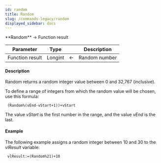 ```yaml
---
id: random
title: Random
slug: /commands-legacy/random
displayed_sidebar: docs
---
```


<!--REF #_command_.Random.Syntax-->**Random**  -> Function result<!-- END REF-->
<!--REF #_command_.Random.Params-->
| Parameter | Type |  | Description |
| --- | --- | --- | --- |
| Function result | Longint | &larr; | Random number |

<!-- END REF-->

#### Description 

<!--REF #_command_.Random.Summary-->Random returns a random integer value between 0 and 32,767 (inclusive).<!-- END REF-->

To define a range of integers from which the random value will be chosen, use this formula:

```4d
 (Random%(vEnd-vStart+1))+vStart
```

The value *vStart* is the first number in the range, and the value *vEnd* is the last.

#### Example 

The following example assigns a random integer between 10 and 30 to the *vlResult* variable:

```4d
 vlResult:=(Random%21)+10
```
